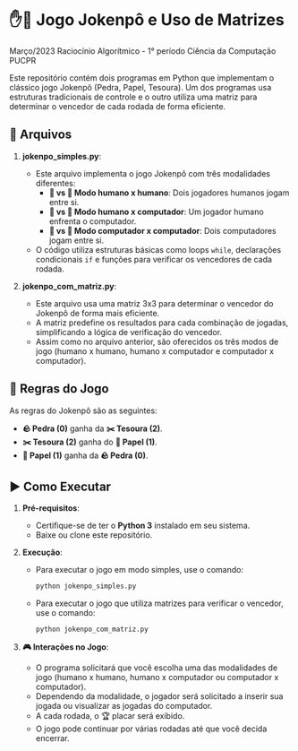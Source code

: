# ✋📝 Jogo Jokenpô e Uso de Matrizes
Março/2023
Raciocínio Algorítmico - 1° período Ciência da Computação PUCPR

Este repositório contém dois programas em Python que implementam o clássico jogo Jokenpô (Pedra, Papel, Tesoura). Um dos programas usa estruturas tradicionais de controle e o outro utiliza uma matriz para determinar o vencedor de cada rodada de forma eficiente.

## 📂 Arquivos

1. **jokenpo_simples.py**:
   - Este arquivo implementa o jogo Jokenpô com três modalidades diferentes:
     - **👤 vs 👤 Modo humano x humano**: Dois jogadores humanos jogam entre si.
     - **👤 vs 🤖 Modo humano x computador**: Um jogador humano enfrenta o computador.
     - **🤖 vs 🤖 Modo computador x computador**: Dois computadores jogam entre si.
   - O código utiliza estruturas básicas como loops `while`, declarações condicionais `if` e funções para verificar os vencedores de cada rodada.
  
2. **jokenpo_com_matriz.py**:
   - Este arquivo usa uma matriz 3x3 para determinar o vencedor do Jokenpô de forma mais eficiente.
   - A matriz predefine os resultados para cada combinação de jogadas, simplificando a lógica de verificação do vencedor.
   - Assim como no arquivo anterior, são oferecidos os três modos de jogo (humano x humano, humano x computador e computador x computador).

## 📜 Regras do Jogo

As regras do Jokenpô são as seguintes:
- **🪨 Pedra (0)** ganha da **✂️ Tesoura (2)**.
- **✂️ Tesoura (2)** ganha do **📄 Papel (1)**.
- **📄 Papel (1)** ganha da **🪨 Pedra (0)**.

## ▶️ Como Executar

1. **Pré-requisitos**:
   - Certifique-se de ter o **Python 3** instalado em seu sistema.
   - Baixe ou clone este repositório.

2. **Execução**:
   - Para executar o jogo em modo simples, use o comando:
     ```bash
     python jokenpo_simples.py
     ```
   - Para executar o jogo que utiliza matrizes para verificar o vencedor, use o comando:
     ```bash
     python jokenpo_com_matriz.py
     ```

3. **🎮 Interações no Jogo**:
   - O programa solicitará que você escolha uma das modalidades de jogo (humano x humano, humano x computador ou computador x computador).
   - Dependendo da modalidade, o jogador será solicitado a inserir sua jogada ou visualizar as jogadas do computador.
   - A cada rodada, o 🏆 placar será exibido.
   - O jogo pode continuar por várias rodadas até que você decida encerrar.

